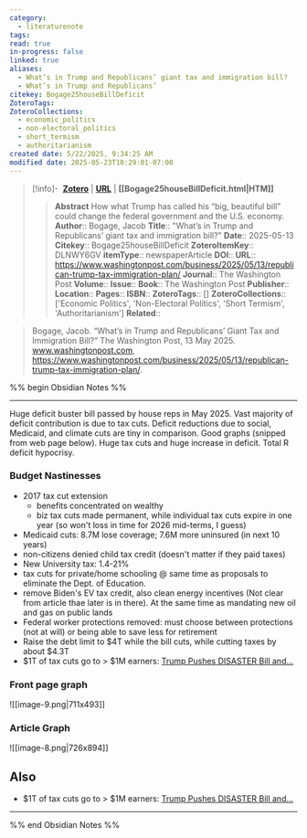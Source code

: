 ```yaml
---
category:
  - literaturenote
tags: 
read: true
in-progress: false
linked: true
aliases:
  - What’s in Trump and Republicans’ giant tax and immigration bill?
  - What’s in Trump and Republicans’
citekey: Bogage25houseBillDeficit
ZoteroTags: 
ZoteroCollections:
  - economic_politics
  - non-electoral_politics
  - short_termism
  - authoritarianism
created date: 5/22/2025, 9:34:25 AM
modified date: 2025-05-23T10:29:01-07:00
---
```


> [!info]- &nbsp;[**Zotero**](zotero://select/library/items/DLNWY6GV)  | [**URL**](https://www.washingtonpost.com/business/2025/05/13/republican-trump-tax-immigration-plan/) | **[[Bogage25houseBillDeficit.html|HTM]]**
>> **Abstract**
> How what Trump has called his “big, beautiful bill” could change the federal government and the U.S. economy.
> > **Author**:: Bogage, Jacob
> **Title**:: "What’s in Trump and Republicans’ giant tax and immigration bill?"
> **Date**:: 2025-05-13
> **Citekey**:: Bogage25houseBillDeficit
> **ZoteroItemKey**:: DLNWY6GV
> **itemType**:: newspaperArticle
> **DOI**:: 
> **URL**:: https://www.washingtonpost.com/business/2025/05/13/republican-trump-tax-immigration-plan/
> **Journal**:: The Washington Post
> **Volume**:: 
> **Issue**:: 
> **Book**:: The Washington Post
> **Publisher**:: 
> **Location**:: 
> **Pages**:: 
> **ISBN**:: 
> **ZoteroTags**:: []
> **ZoteroCollections**:: ['Economic Politics', 'Non-Electoral Politics', 'Short Termism', 'Authoritarianism']
> **Related**::

>  Bogage, Jacob. “What’s in Trump and Republicans’ Giant Tax and Immigration Bill?” The Washington Post, 13 May 2025. www.washingtonpost.com, https://www.washingtonpost.com/business/2025/05/13/republican-trump-tax-immigration-plan/.

%% begin Obsidian Notes %%
___
Huge deficit buster bill passed by house reps in May 2025.  Vast majority of deficit contribution is due to tax cuts.  Deficit reductions due to social, Medicaid, and climate  cuts are tiny in comparison.  Good graphs (snipped from web page below).  Huge tax cuts and huge increase in deficit.  Total R deficit hypocrisy.
### Budget Nastinesses
- 2017 tax cut extension
	- benefits concentrated on wealthy
	- biz tax cuts made permanent, while individual tax cuts expire in one year (so won't loss in time for 2026 mid-terms, I guess)
- Medicaid cuts: 8.7M lose coverage; 7.6M more uninsured (in next 10 years)
- non-citizens denied child tax credit (doesn't matter if they paid taxes)
- New University tax: 1.4-21% 
- tax cuts for private/home schooling @ same time as proposals to eliminate the Dept. of Education.
- remove Biden's EV tax credit, also clean energy incentives (Not clear from article thae later is in there).  At the same time as mandating new oil and gas on public lands
- Federal worker protections removed: must choose between protections (not at will) or being able to save less for retirement
- Raise the debt limit to $4T while the bill cuts, while cutting taxes by about $4.3T 
- $1T of tax cuts go to > $1M earners: [Trump Pushes DISASTER Bill and...](https://www.youtube.com/watch?v=ThregX7d4G4)
### Front page graph
![[image-9.png|711x493]]
### Article Graph
![[image-8.png|726x894]]

## Also
- $1T of tax cuts go to > $1M earners: [Trump Pushes DISASTER Bill and...](https://www.youtube.com/watch?v=ThregX7d4G4)
___
%% end Obsidian Notes %%
